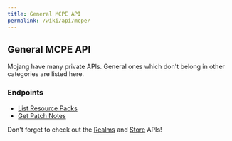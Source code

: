 ```yaml
---
title: General MCPE API
permalink: /wiki/api/mcpe/
---
```

## General MCPE API
Mojang have many private APIs. General ones which don't belong in other categories are listed here.

### Endpoints

* [List Resource Packs](list-resource-packs/)  
* [Get Patch Notes](patch-notes/)  
  
Don't forget to check out the [Realms](../realms/) and [Store](../store/) APIs!
